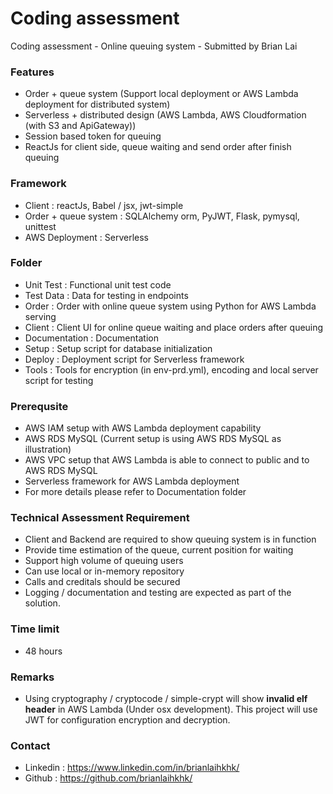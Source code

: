 # Coding assessment
Coding assessment - Online queuing system - Submitted by Brian Lai

### Features

- Order + queue system (Support local deployment or AWS Lambda deployment for distributed system)
- Serverless + distributed design (AWS Lambda, AWS Cloudformation (with S3 and ApiGateway))
- Session based token for queuing
- ReactJs for client side, queue waiting and send order after finish queuing

### Framework 

- Client : reactJs, Babel / jsx, jwt-simple
- Order + queue system : SQLAlchemy orm, PyJWT, Flask, pymysql, unittest
- AWS Deployment : Serverless

### Folder

- Unit Test : Functional unit test code
- Test Data : Data for testing in endpoints
- Order : Order with online queue system using Python for AWS Lambda serving
- Client : Client UI for online queue waiting and place orders after queuing
- Documentation : Documentation
- Setup : Setup script for database initialization
- Deploy : Deployment script for Serverless framework
- Tools : Tools for encryption (in env-prd.yml), encoding and local server script for testing

### Prerequsite

- AWS IAM setup with AWS Lambda deployment capability
- AWS RDS MySQL (Current setup is using AWS RDS MySQL as illustration)
- AWS VPC setup that AWS Lambda is able to connect to public and to AWS RDS MySQL 
- Serverless framework for AWS Lambda deployment
- For more details please refer to Documentation folder

### Technical Assessment Requirement

- Client and Backend are required to show queuing system is in function
- Provide time estimation of the queue, current position for waiting
- Support high volume of queuing users
- Can use local or in-memory repository
- Calls and creditals should be secured
- Logging / documentation and testing are expected as part of the solution.

### Time limit

- 48 hours

### Remarks

- Using cryptography / cryptocode / simple-crypt will show **invalid elf header** in AWS Lambda (Under osx development). This project will use JWT for configuration encryption and decryption.

### Contact
- Linkedin : https://www.linkedin.com/in/brianlaihkhk/
- Github : https://github.com/brianlaihkhk/
